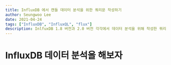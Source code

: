 ```yaml
---
title: InfluxDB 에서 캔들 데이터 분석을 위한 쿼리문 작성하기
author: Seungwoo Lee
date: 2021-04-24
tags: ["InfluxDB", "InfluxQL", "flux"]
description: InlfuxDB 1.8 버전과 2.0 버전 각각에서 데이터 분석을 위해 작성한 쿼리문를 정리하자. 
---
```


# InfluxDB 데이터 분석을 해보자



